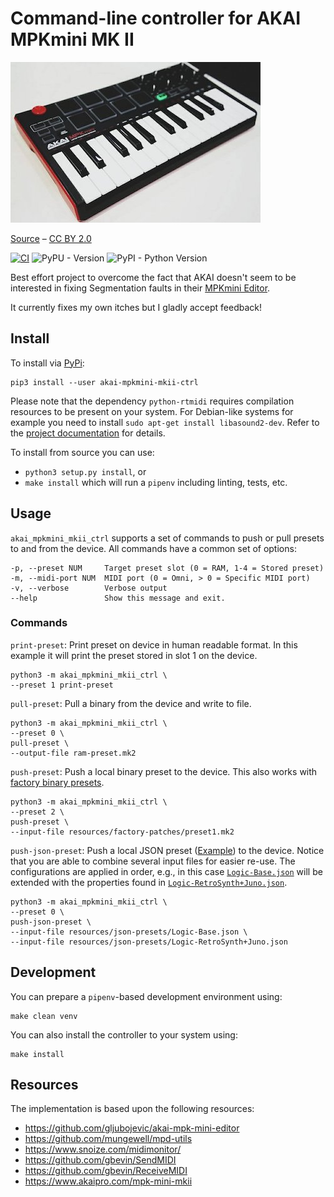# Command-line controller for AKAI MPKmini MK II

![](resources/gfx/akai-picture.jpeg)

[Source](https://commons.wikimedia.org/wiki/File:Akai_MPK_mini_MK2_-_angled_left_-_2014_NAMM_Show_(by_Matt_Vanacoro).jpg) – [CC BY 2.0](https://creativecommons.org/licenses/by/2.0/deed.en)

[![CI](https://github.com/BastiTee/akai-mpkmini-mkii-control/actions/workflows/main.yml/badge.svg)](https://github.com/BastiTee/akai-mpkmini-mkii-control/actions/workflows/main.yml) ![PyPU - Version](https://img.shields.io/pypi/v/akai-mpkmini-mkii-ctrl.svg) ![PyPI - Python Version](https://img.shields.io/pypi/pyversions/akai-mpkmini-mkii-ctrl.svg)

Best effort project to overcome the fact that AKAI doesn't seem to be interested in fixing Segmentation faults in their [MPKmini Editor](https://www.akaipro.com/mpk-mini-mkii).

It currently fixes my own itches but I gladly accept feedback!

## Install

To install via [PyPi](https://pypi.org/project/akai-mpkmini-mkii-ctrl/):

```
pip3 install --user akai-mpkmini-mkii-ctrl
```

Please note that the dependency `python-rtmidi` requires compilation resources to be present on your system. For Debian-like systems for example you need to install `sudo apt-get install libasound2-dev`. Refer to the [project documentation](https://spotlightkid.github.io/python-rtmidi/installation.html) for details.

To install from source you can use:

- `python3 setup.py install`, or
- `make install` which will run a `pipenv` including linting, tests, etc.

## Usage

`akai_mpkmini_mkii_ctrl` supports a set of commands to push or pull presets to and from the device. All commands have a common set of options:

```
-p, --preset NUM     Target preset slot (0 = RAM, 1-4 = Stored preset)
-m, --midi-port NUM  MIDI port (0 = Omni, > 0 = Specific MIDI port)
-v, --verbose        Verbose output
--help               Show this message and exit.
```

### Commands

`print-preset`: Print preset on device in human readable format. In this example it will print the preset stored in slot 1 on the device.

```shell
python3 -m akai_mpkmini_mkii_ctrl \
--preset 1 print-preset
```

`pull-preset`: Pull a binary from the device and write to file.

```shell
python3 -m akai_mpkmini_mkii_ctrl \
--preset 0 \
pull-preset \
--output-file ram-preset.mk2
```

`push-preset`: Push a local binary preset to the device. This also works with [factory binary presets](resources/factory-patches).

```shell
python3 -m akai_mpkmini_mkii_ctrl \
--preset 2 \
push-preset \
--input-file resources/factory-patches/preset1.mk2
```

`push-json-preset`: Push a local JSON preset ([Example](resources/json-presets/Logic-Base.json)) to the device. Notice that you are able to combine several input files for easier re-use. The configurations are applied in order, e.g., in this case [`Logic-Base.json`](resources/json-presets/Logic-Base.json) will be extended with the properties found in [`Logic-RetroSynth+Juno.json`](resources/json-presets/Logic-RetroSynth+Juno.json).

```shell
python3 -m akai_mpkmini_mkii_ctrl \
--preset 0 \
push-json-preset \
--input-file resources/json-presets/Logic-Base.json \
--input-file resources/json-presets/Logic-RetroSynth+Juno.json
```

## Development

You can prepare a `pipenv`-based development environment using:

```shell
make clean venv
```

You can also install the controller to your system using:

```shell
make install
```

## Resources

The implementation is based upon the following resources:

- <https://github.com/gljubojevic/akai-mpk-mini-editor>
- <https://github.com/mungewell/mpd-utils>
- <https://www.snoize.com/midimonitor/>
- <https://github.com/gbevin/SendMIDI>
- <https://github.com/gbevin/ReceiveMIDI>
- <https://www.akaipro.com/mpk-mini-mkii>

